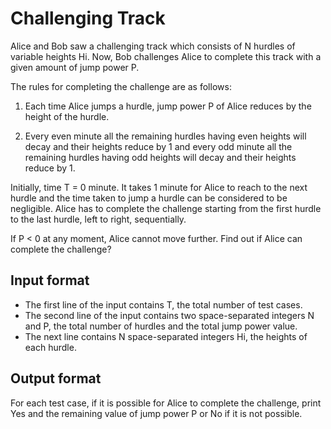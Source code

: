 # Challenging Track

Alice and Bob saw a challenging track which consists of N hurdles of variable heights Hi. Now, Bob challenges Alice to complete this track with a given amount of jump power P.

The rules for completing the challenge are as follows:

1. Each time Alice jumps a hurdle, jump power P of Alice reduces by the height of the hurdle.

2. Every even minute all the remaining hurdles having even heights will decay and their heights reduce by 1 and every odd minute all the remaining hurdles having odd heights will decay and their heights reduce by 1.

Initially, time T = 0 minute. It takes 1 minute for Alice to reach to the next hurdle and the time taken to jump a hurdle can be considered to be negligible. Alice has to complete the challenge starting from the first hurdle to the last hurdle, left to right, sequentially.

If P < 0 at any moment, Alice cannot move further. Find out if Alice can complete the challenge?

## Input format

- The first line of the input contains T, the total number of test cases.
- The second line of the input contains two space-separated integers N and P, the total number of hurdles and the total jump power value.
- The next line contains N space-separated integers Hi, the heights of each hurdle.

## Output format

For each test case, if it is possible for Alice to complete the challenge, print Yes and the remaining value of jump power P or No if it is not possible.
